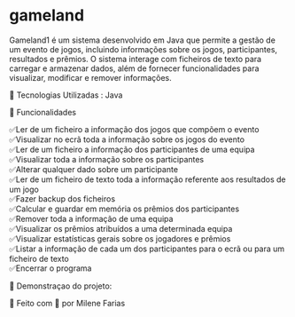 # gameland
Gameland1 é um sistema desenvolvido em Java que permite a gestão de um evento de jogos, incluindo informações sobre os jogos, participantes, resultados e prêmios. 
O sistema interage com ficheiros de texto para carregar e armazenar dados, além de fornecer funcionalidades para visualizar, modificar e remover informações.


🚀 Tecnologias Utilizadas :
Java


📌 Funcionalidades

✅Ler de um ficheiro a informação dos jogos que compõem o evento   
✅Visualizar no ecrã toda a informação sobre os jogos do evento     
✅Ler de um ficheiro a informação dos participantes de uma equipa   
✅Visualizar toda a informação sobre os participantes   
✅Alterar qualquer dado sobre um participante    
✅Ler de um ficheiro de texto toda a informação referente aos resultados de um jogo  
✅Fazer backup dos ficheiros   
✅Calcular e guardar em memória os prêmios dos participantes   
✅Remover toda a informação de uma equipa   
✅Visualizar os prêmios atribuídos a uma determinada equipa    
✅Visualizar estatísticas gerais sobre os jogadores e prêmios   
✅Listar a informação de cada um dos participantes para o ecrã ou para um ficheiro de texto   
✅Encerrar o programa     

📸 Demonstraçao do projeto:

🚀 Feito com 💙 por Milene Farias

